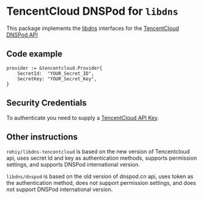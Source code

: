 # TencentCloud DNSPod for `libdns`

This package implements the [libdns](https://github.com/libdns/libdns) interfaces for the [TencentCloud DNSPod API](https://www.tencentcloud.com/zh/document/api/1157/49025)

## Code example

```shell
provider := &tencentcloud.Provider{
    SecretId:  "YOUR_Secret_ID",
    SecretKey: "YOUR_Secret_Key",
}
```

## Security Credentials

To authenticate you need to supply a [TencentCloud API Key](https://console.tencentcloud.com/cam/capi).

## Other instructions

`rehiy/libdns-tencentcloud` is based on the new version of Tencentcloud api, uses secret Id and key as authentication methods, supports permission settings, and supports DNSPod international version.

`libdns/dnspod` is based on the old version of dnspod.cn api, uses token as the authentication method, does not support permission settings, and does not support DNSPod international version.
